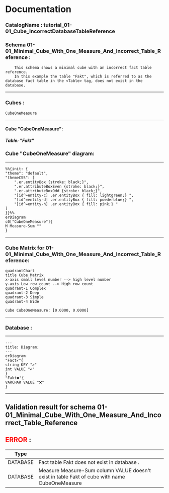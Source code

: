 # Documentation
### CatalogName : tutorial_01-01_Cube_IncorrectDatabaseTableReference
### Schema 01-01_Minimal_Cube_With_One_Measure_And_Incorrect_Table_Reference : 

	
    	This schema shows a minimal cube with an incorrect fact table reference.
		In this example the table "Fakt", which is referred to as the database fact table in the <Table> tag, does not exist in the database.
	
---
### Cubes :

    CubeOneMeasure

---
#### Cube "CubeOneMeasure":

    

##### Table: "Fakt"

### Cube "CubeOneMeasure" diagram:

---

```mermaid
%%{init: {
"theme": "default",
"themeCSS": [
    ".er.entityBox {stroke: black;}",
    ".er.attributeBoxEven {stroke: black;}",
    ".er.attributeBoxOdd {stroke: black;}",
    "[id^=entity-c] .er.entityBox { fill: lightgreen;} ",
    "[id^=entity-d] .er.entityBox { fill: powderblue;} ",
    "[id^=entity-h] .er.entityBox { fill: pink;} "
]
}}%%
erDiagram
c0["CubeOneMeasure"]{
M Measure-Sum ""
}
```
---
### Cube Matrix for 01-01_Minimal_Cube_With_One_Measure_And_Incorrect_Table_Reference:
```mermaid
quadrantChart
title Cube Matrix
x-axis small level number --> high level number
y-axis Low row count --> High row count
quadrant-1 Complex
quadrant-2 Deep
quadrant-3 Simple
quadrant-4 Wide

Cube CubeOneMeasure: [0.0000, 0.0000]
```
---
### Database :
---
```mermaid
---
title: Diagram;
---
erDiagram
"Fact✔"{
string KEY "✔"
int VALUE "✔"
}
"Fakt❌"{
VARCHAR VALUE "❌"
}

```
---
## Validation result for schema 01-01_Minimal_Cube_With_One_Measure_And_Incorrect_Table_Reference
## <span style='color: red;'>ERROR</span> : 
|Type|   |
|----|---|
|DATABASE|Fact table Fakt does not exist in database .|
|DATABASE|Measure Measure-Sum column VALUE doesn't exist in table Fakt of cube with name CubeOneMeasure|
